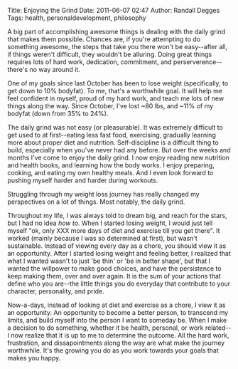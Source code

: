 Title: Enjoying the Grind
Date: 2011-06-07 02:47
Author: Randall Degges
Tags: health, personaldevelopment, philosophy


A big part of accomplishing awesome things is dealing with the daily grind that
makes them possible. Chances are, if you're attempting to do something awesome,
the steps that take you there won't be easy--after all, if things weren't
difficult, they wouldn't be alluring. Doing great things requires lots of hard
work, dedication, commitment, and perserverence--there's no way around it.

One of my goals since last October has been to lose weight (specifically, to get
down to 10% bodyfat). To me, that's a worthwhile goal. It will help me feel
confident in myself, proud of my hard work, and teach me lots of new things
along the way. Since October, I've lost ~80 lbs, and ~11% of my bodyfat (down
from 35% to 24%).

The daily grind was not easy (or pleasurable). It was extremely difficult to get
used to at first--eating less fast food, exercising, gradually learning more
about proper diet and nutrition. Self-discipline is a difficult thing to build,
especially when you've never had any before. But over the weeks and months I've
come to enjoy the daily grind. I now enjoy reading new nutrition and health
books, and learning how the body works. I enjoy preparing, cooking, and eating
my own healthy meals. And I even look forward to pushing myself harder and
harder during workouts.

Struggling through my weight loss journey has really changed my perspectives on
a lot of things. Most notably, the daily grind.

Throughout my life, I was always told to dream big, and reach for the stars, but
I had no idea *how to*. When I started losing weight, I would just tell myself
"ok, only XXX more days of diet and exercise till you get there". It worked
(mainly because I was so determined at first), but wasn't sustainable. Instead
of viewing every day as a chore, you should view it as an opportunity. After I
started losing weight and feeling better, I realized that what I wanted wasn't
to just 'be thin' or 'be in better shape', but that I wanted the willpower to
make good choices, and have the persistence to keep making them, over and over
again. It is the sum of your actions that define who you are--the little things
you do everyday that contribute to your character, personality, and pride.

Now-a-days, instead of looking at diet and exercise as a chore, I view it as an
opportunity. An opportunity to become a better person, to transcend my limits,
and build myself into the person I want to someday be. When I make a decision to
do something, whether it be health, personal, or work related--I now realize
that it is up to me to determine the outcome. All the hard work, frustration,
and dissapointments along the way are what make the journey worthwhile. It's the
growing you do as you work towards your goals that makes you happy.
